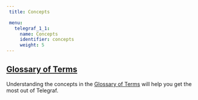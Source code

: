 ```yaml
---
 title: Concepts

 menu:
   telegraf_1_1:
     name: Concepts
     identifier: concepts
     weight: 5
---
```


## [Glossary of Terms](/telegraf/v1.1/concepts/glossary/)
Understanding the concepts in the [Glossary of Terms](/telegraf/v1.1/concepts/glossary/) will help you get the most out of Telegraf.

